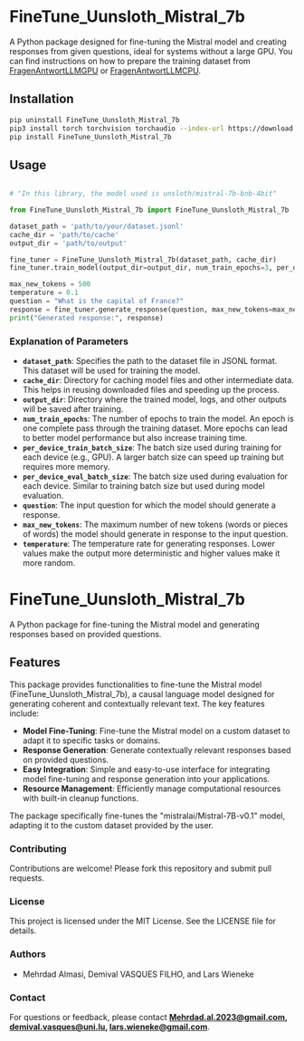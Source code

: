 # FineTune_Uunsloth_Mistral_7b


A Python package designed for fine-tuning the Mistral model and creating responses from given questions, ideal for systems without a large GPU.
You can find instructions on how to prepare the training dataset from [FragenAntwortLLMGPU](https://pypi.org/project/FragenAntwortLLMGPU/) or [FragenAntwortLLMCPU](https://pypi.org/project/FragenAntwortLLMCPU/).

## Installation

```bash
pip uninstall FineTune_Uunsloth_Mistral_7b
pip3 install torch torchvision torchaudio --index-url https://download.pytorch.org/whl/cu118       (refer https://pytorch.org/get-started/locally/)
pip install FineTune_Uunsloth_Mistral_7b
```

## Usage

``` python

# "In this library, the model used is unsloth/mistral-7b-bnb-4bit"

from FineTune_Uunsloth_Mistral_7b import FineTune_Uunsloth_Mistral_7b

dataset_path = 'path/to/your/dataset.jsonl'
cache_dir = 'path/to/cache'
output_dir = 'path/to/output'

fine_tuner = FineTune_Uunsloth_Mistral_7b(dataset_path, cache_dir)
fine_tuner.train_model(output_dir=output_dir, num_train_epochs=3, per_device_train_batch_size=2, per_device_eval_batch_size=1)

max_new_tokens = 500
temperature = 0.1
question = "What is the capital of France?"
response = fine_tuner.generate_response(question, max_new_tokens=max_new_tokens, temperature=temperature)
print("Generated response:", response)


```

### Explanation of Parameters

- **`dataset_path`**: Specifies the path to the dataset file in JSONL format. This dataset will be used for training the model.
- **`cache_dir`**: Directory for caching model files and other intermediate data. This helps in reusing downloaded files and speeding up the process.
- **`output_dir`**: Directory where the trained model, logs, and other outputs will be saved after training.
- **`num_train_epochs`**: The number of epochs to train the model. An epoch is one complete pass through the training dataset. More epochs can lead to better model performance but also increase training time.
- **`per_device_train_batch_size`**: The batch size used during training for each device (e.g., GPU). A larger batch size can speed up training but requires more memory.
- **`per_device_eval_batch_size`**: The batch size used during evaluation for each device. Similar to training batch size but used during model evaluation.
- **`question`**: The input question for which the model should generate a response.
- **`max_new_tokens`**: The maximum number of new tokens (words or pieces of words) the model should generate in response to the input question.
- **`temperature`**: The temperature rate for generating responses. Lower values make the output more deterministic and higher values make it more random.

# FineTune_Uunsloth_Mistral_7b

A Python package for fine-tuning the Mistral model and generating responses based on provided questions.

## Features

This package provides functionalities to fine-tune the Mistral model (FineTune_Uunsloth_Mistral_7b), a causal language model designed for generating coherent and contextually relevant text. 
The key features include:
- **Model Fine-Tuning**: Fine-tune the Mistral model on a custom dataset to adapt it to specific tasks or domains.
- **Response Generation**: Generate contextually relevant responses based on provided questions.
- **Easy Integration**: Simple and easy-to-use interface for integrating model fine-tuning and response generation into your applications.
- **Resource Management**: Efficiently manage computational resources with built-in cleanup functions.

The package specifically fine-tunes the "mistralai/Mistral-7B-v0.1" model, adapting it to the custom dataset provided by the user.

### Contributing

Contributions are welcome! Please fork this repository and submit pull requests.

### License

This project is licensed under the MIT License. See the LICENSE file for details.

### Authors

- Mehrdad Almasi, Demival VASQUES FILHO, and Lars Wieneke

### Contact

For questions or feedback, please contact **Mehrdad.al.2023@gmail.com, demival.vasques@uni.lu, lars.wieneke@gmail.com**.